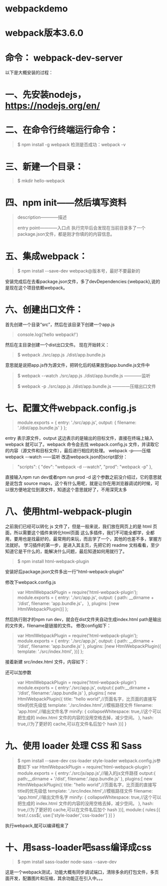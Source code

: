 # webpackdemo
# webpack版本3.6.0
# 命令： webpack-dev-server
以下是大概安装的过程：
# 一、先安装nodejs，https://nodejs.org/en/
# 二、在命令行终端运行命令：
> $ npm install -g webpack
检测是否成功：webpack -v
# 三、新建一个目录：
> $ mkdir hello-webpack
# 四、npm init——然后填写资料
> description————描述
> 
> entry point————入口点
执行完毕后会发现在当前目录多了一个package.json文件，都是刚才你填的的内容信息。
# 五、集成webpack：
> $ npm install --save-dev webpack@版本号，最好不要最新的
> 
安装完成后在去看package.json文件，多了devDependencies:{webpack},说的是现在这个项目依赖webpack。
# 六、创建出口文件：
首先创建一个目录“src”，然后在该目录下创建一个app.js
> console.log('hello webpack!')
> 
然后在主目录创建一个dist出口文件。
现在开始转义：
> $ webpack ./src/app.js ./dist/app.bundle.js
> 
意思就是说把app.js作为源文件，把转化后的结果放到app.bundle.js文件中
> 
> $ webpack --watch ./src/app.js ./dist/app.bundle.js  ————监听
> 
> $ webpack -p ./src/app.js ./dist/app.bundle.js  ————压缩出口文件
# 七、配置文件webpack.config.js

> module.exports = {
>   entry: './src/app.js',
>   output: {
>     filename: './dist/app.bundle.js'
>   }
> };
> 
entry 表示源文件，output 这边表示的是输出的目标文件，直接在终端上输入 webpack 就可以了。webpack 命令会去找 webpack.config.js 文件，并读取它的内容（源文件和目标文件），最后进行相应的处理。
webpack -p——压缩
webpack --watch ——监听
改造webpack.json的script部分：
> 
>   "scripts": {
    "dev": "webpack -d --watch",
    "prod": "webpack -p"
  },
> 
直接输入npm run dev或者npm run prod
-d 这个参数之前没介绍过，它的意思就是说包含 source maps，这个有什么用呢，就是让你在用浏览器调试的时候，可以很方便地定位到源文件，知道这个意思就好了，不用深究太多
# 八、使用html-webpack-plugin
之前我们已经可以转化 js 文件了，但是一般来说，我们放在网页上的是 html 页面，所以需要这个插件来转化html页面
这么多插件，我们不可能全都学，全都用，要用也是找最好的，最常用的来玩，而且学了一个，其他的也差不多，掌握方法就好。
学习插件的第一步，是进入其主页，先把它的 readme 文档看看，至少知道它是干什么的，能解决什么问题，最后知道如何用就行了。
> $ npm install html-webpack-plugin
> 
安装好后package.json文件多出一行"html-webpack-plugin"
> 
修改下webpack.config.js
> var HtmlWebpackPlugin = require('html-webpack-plugin');
module.exports = {
  entry: './src/app.js',
  output: {
    path: __dirname + '/dist',
    filename: 'app.bundle.js'，
  },
  plugins: [new HtmlWebpackPlugin()]
};
> 
然后执行刚才的npm run dev，就会在dist文件夹自动生成index.html
path是输出的文件夹，filename是链接的文件。
修改config如下：
> 
> var HtmlWebpackPlugin = require('html-webpack-plugin');
> module.exports = {
>   entry: './src/app.js',
>  output: {
>    path: __dirname + '/dist',
>    filename: 'app.bundle.js'
>  },
>  plugins: [new HtmlWebpackPlugin({
>    template: './src/index.html',
>  })]
> };
> 
接着新建 src/index.html 文件，内容如下：
> 
> <html lang="en">
> <head>
>  <meta charset="UTF-8">
>  <title>Hello World</title>
> </head>
> <body>
> <script type="text/javascript" src="app.bundle.js"></script></body>
> </html>
> 
还可以加参数
> var HtmlWebpackPlugin = require('html-webpack-plugin')
> module.exports = {
> 	entry:'./src/app.js',
>	output:{
>		path:__dirname + '/dist',
>		filename:'./app.bundle.js'
>	},
>	plugins:[
>	new HtmlWebpackPlugin({
>		title: "hello world",//页面名字，比页面的直接写title的优先级低
>		template: './src/index.html',//模板路径文件
>    filename: 'app.html',//输出文件名字
>    minify: {
>      collapseWhitespace: true,//这个可以把生成的 index.html 文件的内容的没用空格去掉，减少空间。
>    },
>    hash: true,//为了更好的 cache,可以在文件名后加个 hash
>	})]
> }
> 
# 九、使用 loader 处理 CSS 和 Sass
> 
> $ npm install --save-dev css-loader style-loader
> webpack.config.js参数如下
> var HtmlWebpackPlugin = require('html-webpack-plugin')
> module.exports = {
>	entry:'./src/js/app.js',//输入的js文件路径
>	output:{
>		path:__dirname + '/dist',
>		filename:'./app.bundle.js'
>	},
>	plugins:[
>	new HtmlWebpackPlugin({
>		title: "hello world",//页面名字，比页面的直接写title的优先级低
>		template: './src/index.html',//模板路径文件
>   filename: 'app.html',//输出文件名字
>    minify: {
>      collapseWhitespace: true,//这个可以把生成的 index.html 文件的内容的没用空格去掉，减少空间。
>    },
>    hash: true,//为了更好的 cache,可以在文件名后加个 hash
>	})],
>	module:{
>		rules:[{
>			test:/\.css$/,
>			use:['style-loader','css-loader']
>		}]
>	}
> 
执行webpack,就可以编译粗来了
# 十、用sass-loader吧sass编译成css
> 
> $ npm install sass-loader node-sass --save-dev
> 
这是一个webpack测试，功能大概有同步调试端口，清除多余的打包文件，多页面开发，配置图片和压缩，其余功能正在引入中。。。
